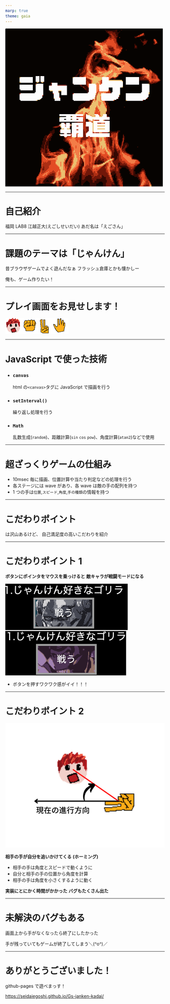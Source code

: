 ```yaml
---
marp: true
theme: gaia
---
```


<!-- _backgroundColor: black
_color: white
-->

![bg contain ](img/title.png)

---

# 自己紹介

福岡 LAB8
江越正大(えごしせいだい)
あだ名は「えごさん」

---

# 課題のテーマは「じゃんけん」

昔ブラウザゲームでよく遊んだなぁ
フラッシュ倉庫とかも懐かしー

俺も、ゲーム作りたい！

---

# プレイ画面をお見せします！

![width:100](img/me.png)![width:100](img/gu.png)![width:100](img/cho.png)![width:100](img/par.png)

---

# JavaScript で使った技術

- ### `canvas`

  html の`<canvas>`タグに JavaScript で描画を行う

- ### `setInterval()`

  繰り返し処理を行う

- ### `Math`
  乱数生成(`random`)、距離計算(`sin` `cos` `pow`)、角度計算(`atan2`)などで使用

---

# 超ざっくりゲームの仕組み

- 10msec 毎に描画、位置計算や当たり判定などの処理を行う
- 各ステージには wave があり、各 wave は敵の手の配列を持つ
- 1 つの手は`位置`,`スピード`,`角度`,`手の種類`の情報を持つ

---

# こだわりポイント

は沢山あるけど、
自己満足度の高いこだわりを紹介

---

# こだわりポイント 1

**ボタンにポインタをマウスを乗っけると**
**敵キャラが戦闘モードになる**

![bg right:30%  100% vertical](img/2022-11-12-19-37-18.png)
![bg right 100%](img/2022-11-12-19-38-18.png)

- ボタンを押すワクワク感がイイ！！！

---

# こだわりポイント 2

![bg right:32% 100%](img/2022-11-12-23-08-07.png)

**相手の手が自分を追いかけてくる**
**(ホーミング)**

- 相手の手は角度とスピードで動くように
- 自分と相手の手の位置から角度を計算
- 相手の手は角度を小さくするように動く

**実装にとにかく時間がかかった**
**バグもたくさん出た**

---

# 未解決のバグもある

画面上から手がなくなったら終了にしたかった

手が残っていてもゲームが終了してしまう＼(^o^)／

---

# ありがとうございました！

github-pages で遊べまっす！

https://seidaiegoshi.github.io/Gs-janken-kadai/

